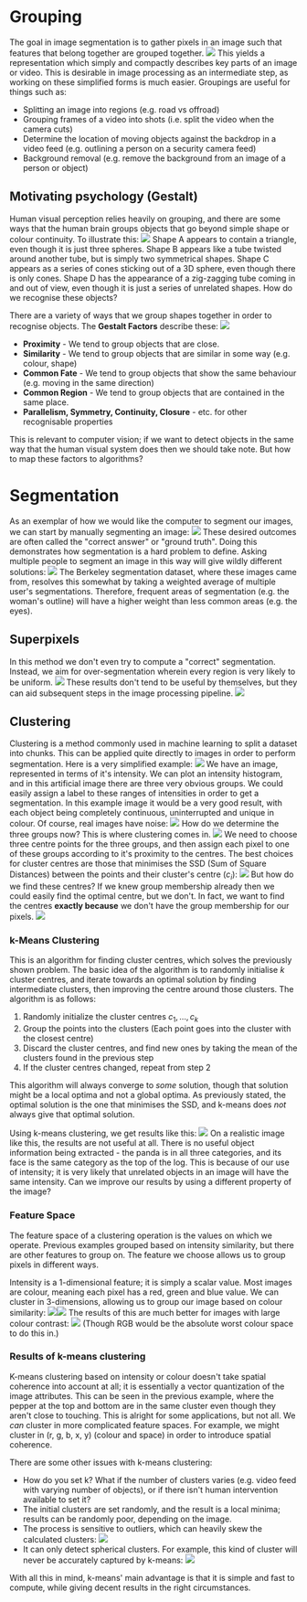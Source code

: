# Grouping
The goal in image segmentation is to gather pixels in an image such that features that belong together are grouped together.
![](Pasted%20image%2020240213131518.png)
This yields a representation which simply and compactly describes key parts of an image or video. This is desirable in image processing as an intermediate step, as working on these simplified forms is much easier.
Groupings are useful for things such as:
- Splitting an image into regions (e.g. road vs offroad)
- Grouping frames of a video into shots (i.e. split the video when the camera cuts)
- Determine the location of moving objects against the backdrop in a video feed (e.g. outlining a person on a security camera feed)
- Background removal (e.g. remove the background from an image of a person or object)

## Motivating psychology (Gestalt)
Human visual perception relies heavily on grouping, and there are some ways that the human brain groups objects that go beyond simple shape or colour continuity. To illustrate this:
![](Pasted%20image%2020240213133525.png)
Shape A appears to contain a triangle, even though it is just three spheres. Shape B appears like a tube twisted around another tube, but is simply two symmetrical shapes. Shape C appears as a series of cones sticking out of a 3D sphere, even though there is only cones. Shape D has the appearance of a zig-zagging tube coming in and out of view, even though it is just a series of unrelated shapes. How do we recognise these objects?

There are a variety of ways that we group shapes together in order to recognise objects.
The **Gestalt Factors** describe these:
![](Pasted%20image%2020240213133919.png)
- **Proximity** - We tend to group objects that are close.
- **Similarity** - We tend to group objects that are similar in some way (e.g. colour, shape)
- **Common Fate** - We tend to group objects that show the same behaviour (e.g. moving in the same direction)
- **Common Region** - We tend to group objects that are contained in the same place.
- **Parallelism, Symmetry, Continuity, Closure** - etc. for other recognisable properties

This is relevant to computer vision; if we want to detect objects in the same way that the human visual system does then we should take note. But how to map these factors to algorithms?

# Segmentation
As an exemplar of how we would like the computer to segment our images, we can start by manually segmenting an image:
![](Pasted%20image%2020240213135258.png)
These desired outcomes are often called the "correct answer" or "ground truth".
Doing this demonstrates how segmentation is a hard problem to define. Asking multiple people to segment an image in this way will give wildly different solutions:
![](Pasted%20image%2020240213135606.png)
The Berkeley segmentation dataset, where these images came from, resolves this somewhat by taking a weighted average of multiple user's segmentations. Therefore, frequent areas of segmentation (e.g. the woman's outline) will have a higher weight than less common areas (e.g. the eyes).
## Superpixels
In this method we don't even try to compute a "correct" segmentation. Instead, we aim for over-segmentation wherein every region is very likely to be uniform.
![](Pasted%20image%2020240213140417.png)
These results don't tend to be useful by themselves, but they can aid subsequent steps in the image processing pipeline.
![](Pasted%20image%2020240213140703.png)

## Clustering
Clustering is a method commonly used in machine learning to split a dataset into chunks. This can be applied quite directly to images in order to perform segmentation. Here is a very simplified example:
![](Pasted%20image%2020240213141334.png)
We have an image, represented in terms of it's intensity. We can plot an intensity histogram, and in this artificial image there are three very obvious groups. We could easily assign a label to these ranges of intensities in order to get a segmentation. In this example image it would be a very good result, with each object being completely continuous, uninterrupted and unique in colour.
Of course, real images have noise:
![](Pasted%20image%2020240213141919.png)
How do we determine the three groups now? This is where clustering comes in.
![](Pasted%20image%2020240213142409.png)
We need to choose three centre points for the three groups, and then assign each pixel to one of these groups according to it's proximity to the centres. The best choices for cluster centres are those that minimises the SSD (Sum of Square Distances) between the points and their cluster's centre ($c_i$):
![](Pasted%20image%2020240213142823.png)
But how do we find these centres? If we knew group membership already then we could easily find the optimal centre, but we don't. In fact, we want to find the centres **exactly because** we don't have the group membership for our pixels.
![](Pasted%20image%2020240213143103.png)
### k-Means Clustering
This is an algorithm for finding cluster centres, which solves the previously shown problem.
The basic idea of the algorithm is to randomly initialise $k$ cluster centres, and iterate towards an optimal solution by finding intermediate clusters, then improving the centre around those clusters.
The algorithm is as follows:
1. Randomly initialize the cluster centres $c_1, \dots, c_k$
2. Group the points into the clusters (Each point goes into the cluster with the closest centre)
3. Discard the cluster centres, and find new ones by taking the mean of the clusters found in the previous step
4. If the cluster centres changed, repeat from step 2

This algorithm will always converge to *some* solution, though that solution might be a local optima and not a global optima. As previously stated, the optimal solution is the one that minimises the SSD, and k-means does *not* always give that optimal solution.

Using k-means clustering, we get results like this:
![](Pasted%20image%2020240213144625.png)
On a realistic image like this, the results are not useful at all. There is no useful object information being extracted - the panda is in all three categories, and its face is the same category as the top of the log. This is because of our use of intensity; it is very likely that unrelated objects in an image will have the same intensity. Can we improve our results by using a different property of the image?
### Feature Space
The feature space of a clustering operation is the values on which we operate. Previous examples grouped based on intensity similarity, but there are other features to group on. The feature we choose allows us to group pixels in different ways.

Intensity is a 1-dimensional feature; it is simply a scalar value. Most images are colour, meaning each pixel has a red, green and blue value. We can cluster in 3-dimensions, allowing us to group our image based on colour similarity:
![](Pasted%20image%2020240213145028.png)![](Pasted%20image%2020240213145041.png)
The results of this are much better for images with large colour contrast:
![](Pasted%20image%2020240213145145.png)
(Though RGB would be the absolute worst colour space to do this in.)

### Results of k-means clustering
K-means clustering based on intensity or colour doesn't take spatial coherence into account at all; it is essentially a vector quantization of the image attributes. This can be seen in the previous example, where the pepper at the top and bottom are in the same cluster even though they aren't close to touching. This is alright for some applications, but not all.
We *can* cluster in more complicated feature spaces. For example, we might cluster in (r, g, b, x, y) (colour and space) in order to introduce spatial coherence.

There are some other issues with k-means clustering:
- How do you set k? What if the number of clusters varies (e.g. video feed with varying number of objects), or if there isn't human intervention available to set it?
- The initial clusters are set randomly, and the result is a local minima; results can be randomly poor, depending on the image.
- The process is sensitive to outliers, which can heavily skew the calculated clusters:
![](Pasted%20image%2020240213145940.png)
- It can only detect spherical clusters. For example, this kind of cluster will never be accurately captured by k-means:
![](Pasted%20image%2020240213150050.png)

With all this in mind, k-means' main advantage is that it is simple and fast to compute, while giving decent results in the right circumstances.